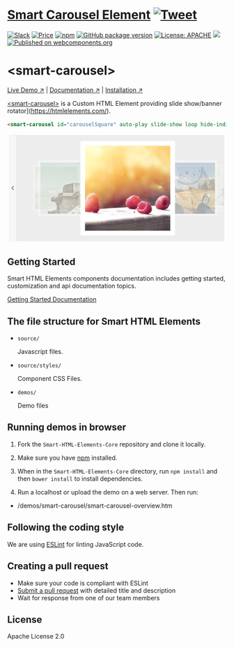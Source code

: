 # [Smart Carousel Element](https://www.htmlelements.com) [![Tweet](https://img.shields.io/twitter/url/http/shields.io.svg?style=social)](https://twitter.com/intent/tweet?text=Get%20over%2020%20free%20custom%20elements%20based%20on%20SmartHTMLElements%20&url=https://www.htmlelements.com/&via=htmlelements&hashtags=bootstrap,design,templates,blocks,developers,webcomponents,customelements,polymer,material)

[![Slack](https://smarthtmlelements-slack.herokuapp.com/badge.svg)](https://smarthtmlelements.slack.com/)
[![Price](https://img.shields.io/badge/price-FREE-0098f7.svg)](https://github.com/HTMLElements/smart-carousel/blob/master/LICENSE)
[![npm](https://img.shields.io/npm/v/froala-design-blocks.svg?colorB=brightgreen)](https://www.npmjs.com/package/@smarthtmlelements/smart-carousel)
[![GitHub package version](https://img.shields.io/github/package-json/v/HTMLElements/smart-carousel.svg)](https://github.com/HTMLElements/smart-carousel)
[![License: APACHE](https://img.shields.io/badge/license-APACHE-blue.svg)](https://github.com/HTMLElements/smart-carousel/blob/master/LICENSE)
[![](https://img.shields.io/website-up-down-green-red/https/shields.io.svg?label=www.htmlelements.com)](https://www.htmlelements.com)
[![Published on webcomponents.org](https://img.shields.io/badge/webcomponents.org-published-blue.svg)](https://www.webcomponents.org/element/htmlelements/smart-carousel)

# &lt;smart-carousel&gt;

[Live Demo ↗](https://htmlelements.com/demos/carousel/)
|
[Documentation ↗](https://www.htmlelements.com/docs/)
|
[Installation ↗](https://www.npmjs.com/package/@smarthtmlelements/smarthtmlelements-core)

[&lt;smart-carousel&gt;](https://htmlelements.com/demos/carousel/) is a Custom HTML Element providing slide show/banner rotator](https://htmlelements.com/).

<!--
```
<custom-element-demo>
  <template>
    <script src="../webcomponentsjs/webcomponents-lite.js"></script>
    <script src="../smart-core/source/smart.core.js"></script>
    <link rel="stylesheet" href="../smart-core/source/styles/smart.default.css" type="text/css" />
 <script>
   window.onload = function () {
    var basePath = '/images/',
        carouselSquare = document.getElementById('carouselSquare');
 
    carouselSquare.dataSource = generateDataSource(7);
 
    function generateDataSource(items) {
        let dataSource = Array(items).fill({});

        dataSource.forEach((element, index) => dataSource[index] = { image: `${basePath}carousel-square-${index + 1}.jpg` });
        return dataSource;
    }
}
   </script>
     <next-code-block></next-code-block>
  </template>
</custom-element-demo>
```
-->
```html
<smart-carousel id="carouselSquare" auto-play slide-show loop hide-indicators keyboard display-mode="3d" interval="10000"></smart-carousel>
```

[<img src="https://raw.githubusercontent.com/htmlelements/smart-carousel/master/smart-carousel.png" alt="Screenshot of smart-carousel">](https://htmlelements.com/demos/carousel)

## Getting Started

Smart HTML Elements components documentation includes getting started, customization and api documentation topics.

[Getting Started Documentation](https://www.htmlelements.com/docs/)


## The file structure for Smart HTML Elements

- `source/`

  Javascript files.

- `source/styles/`

  Component CSS Files.

- `demos/`

  Demo files

## Running demos in browser

1. Fork the `Smart-HTML-Elements-Core` repository and clone it locally.

1. Make sure you have [npm](https://www.npmjs.com/) installed.

1. When in the `Smart-HTML-Elements-Core` directory, run `npm install` and then `bower install` to install dependencies.

1. Run a localhost or upload the demo on a web server. Then run:

  - /demos/smart-carousel/smart-carousel-overview.htm


## Following the coding style

We are using [ESLint](http://eslint.org/) for linting JavaScript code. 

## Creating a pull request

  - Make sure your code is compliant with ESLint
  - [Submit a pull request](https://www.digitalocean.com/community/tutorials/how-to-create-a-pull-request-on-github) with detailed title and description
  - Wait for response from one of our team members


## License

Apache License 2.0
